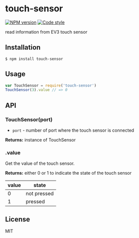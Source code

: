 
# touch-sensor

[![NPM version][npm-image]][npm-url]
[![Code style][standard-image]][standard-url]

read information from EV3 touch sensor

## Installation

    $ npm install touch-sensor

## Usage

```js
var TouchSensor = require('touch-sensor')
TouchSensor(3).value // => 0
```

## API

### TouchSensor(port)

- `port` - number of port where the touch sensor is connected

**Returns:** instance of TouchSensor

### .value
Get the value of the touch sensor.

**Returns:** either 0 or 1 to indicate the state of the touch sensor

value | state
---|---
0 | not pressed
1 | pressed

## License

MIT

[standard-image]: https://img.shields.io/badge/code%20style-standard-brightgreen.svg?style=flat
[standard-url]: https://github.com/feross/standard
[npm-image]: https://img.shields.io/npm/v/touch-sensor.svg?style=flat-square
[npm-url]: https://npmjs.org/package/touch-sensor
